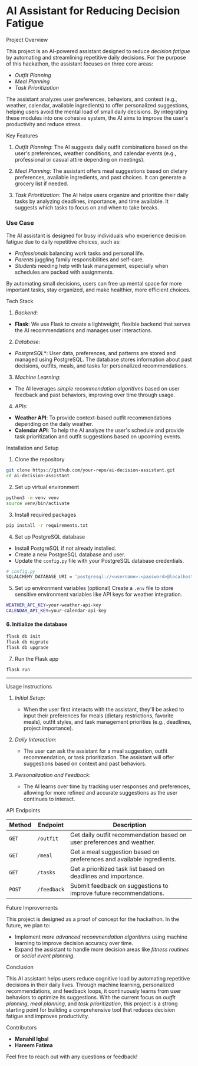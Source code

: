 # AI Assistant for Reducing Decision Fatigue

Project Overview

This project is an AI-powered assistant designed to reduce *decision fatigue* by automating and streamlining repetitive daily decisions. For the purpose of this hackathon, the assistant focuses on three core areas:
- *Outfit Planning*
- *Meal Planning*
- *Task Prioritization*

The assistant analyzes user preferences, behaviors, and context (e.g., weather, calendar, available ingredients) to offer personalized suggestions, helping users avoid the mental load of small daily decisions. By integrating these modules into one cohesive system, the AI aims to improve the user's productivity and reduce stress.

Key Features

1. *Outfit Planning*: The AI suggests daily outfit combinations based on the user's preferences, weather conditions, and calendar events (e.g., professional or casual attire depending on meetings).
   
2. *Meal Planning*: The assistant offers meal suggestions based on dietary preferences, available ingredients, and past choices. It can generate a grocery list if needed.
   
3. *Task Prioritization*: The AI helps users organize and prioritize their daily tasks by analyzing deadlines, importance, and time available. It suggests which tasks to focus on and when to take breaks.

### Use Case

The AI assistant is designed for busy individuals who experience decision fatigue due to daily repetitive choices, such as:
- *Professionals* balancing work tasks and personal life.
- *Parents* juggling family responsibilities and self-care.
- *Students* needing help with task management, especially when schedules are packed with assignments.

By automating small decisions, users can free up mental space for more important tasks, stay organized, and make healthier, more efficient choices.


Tech Stack

1. *Backend*: 
- **Flask**: We use Flask to create a lightweight, flexible backend that serves the AI recommendations and manages user interactions.
  
2. *Database*:
- *PostgreSQL**: User data, preferences, and patterns are stored and managed using PostgreSQL. The database stores information about past decisions, outfits, meals, and tasks for personalized recommendations.
  
3. *Machine Learning*:
- The AI leverages *simple recommendation algorithms* based on user feedback and past behaviors, improving over time through usage.
  
4. *APIs*:
- **Weather API**: To provide context-based outfit recommendations depending on the daily weather.
- **Calendar API**: To help the AI analyze the user's schedule and provide task prioritization and outfit suggestions based on upcoming events.



Installation and Setup

1. Clone the repository
```bash
git clone https://github.com/your-repo/ai-decision-assistant.git
cd ai-decision-assistant
```

2. Set up virtual environment
```bash
python3 -m venv venv
source venv/bin/activate
```

3. Install required packages
```bash
pip install -r requirements.txt
```

4. Set up PostgreSQL database
- Install PostgreSQL if not already installed.
- Create a new PostgreSQL database and user.
- Update the `config.py` file with your PostgreSQL database credentials.
  
```bash
# config.py
SQLALCHEMY_DATABASE_URI = 'postgresql://<username>:<password>@localhost/<database>'
```

5. Set up environment variables (optional)
Create a `.env` file to store sensitive environment variables like API keys for weather integration.

```bash
WEATHER_API_KEY=your-weather-api-key
CALENDAR_API_KEY=your-calendar-api-key
```

#### 6. Initialize the database
```bash
flask db init
flask db migrate
flask db upgrade
```

7. Run the Flask app
```bash
flask run
```

---

Usage Instructions

1. *Initial Setup*: 
   - When the user first interacts with the assistant, they'll be asked to input their preferences for meals (dietary restrictions, favorite meals), outfit styles, and task management priorities (e.g., deadlines, project importance).
   
2. *Daily Interaction*: 
   - The user can ask the assistant for a meal suggestion, outfit recommendation, or task prioritization. The assistant will offer suggestions based on context and past behaviors.

3. *Personalization and Feedback*: 
   - The AI learns over time by tracking user responses and preferences, allowing for more refined and accurate suggestions as the user continues to interact.



API Endpoints

| Method | Endpoint | Description |
|--------|----------|-------------|
| `GET`  | `/outfit`    | Get daily outfit recommendation based on user preferences and weather. |
| `GET`  | `/meal`      | Get a meal suggestion based on preferences and available ingredients. |
| `GET`  | `/tasks`     | Get a prioritized task list based on deadlines and importance. |
| `POST` | `/feedback`  | Submit feedback on suggestions to improve future recommendations. |


Future Improvements

This project is designed as a proof of concept for the hackathon. In the future, we plan to:
- Implement *more advanced recommendation algorithms* using machine learning to improve decision accuracy over time.
- Expand the assistant to handle more decision areas like *fitness routines* or *social event planning*.

Conclusion

This AI assistant helps users reduce cognitive load by automating repetitive decisions in their daily lives. Through machine learning, personalized recommendations, and feedback loops, it continuously learns from user behaviors to optimize its suggestions. With the current focus on *outfit planning*, *meal planning*, and *task prioritization*, this project is a strong starting point for building a comprehensive tool that reduces decision fatigue and improves productivity.


Contributors

- **Manahil Iqbal**
- **Hareem Fatima**

Feel free to reach out with any questions or feedback!
